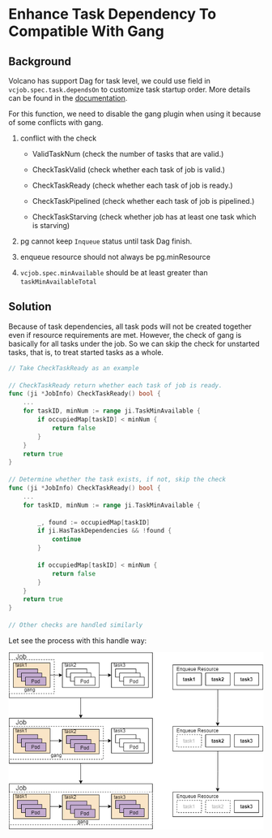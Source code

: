 # Enhance  Task Dependency To Compatible With Gang



## Background

Volcano has support Dag for task level, we could use field in `vcjob.spec.task.dependsOn` to customize task startup order. More details can be found in the [documentation](https://github.com/volcano-sh/volcano/blob/master/docs/design/task-launch-order-within-job.md).

For this function, we need to disable the gang plugin when using it because of some conflicts with gang.

1. conflict with the check

   - ValidTaskNum (check the number of tasks that are valid.)

   - CheckTaskValid (check whether each task of job is valid.)
   - CheckTaskReady (check whether each task of job is ready.)
   - CheckTaskPipelined (check whether each task of job is pipelined.)
   - CheckTaskStarving (check whether job has at least one task which is starving)
2. pg cannot keep `Inqueue` status until task Dag finish.
3. enqueue resource should not always be pg.minResource
4. `vcjob.spec.minAvailable`  should be at least greater than `taskMinAvailableTotal`



## Solution

Because of task dependencies, all task pods will not be created together even if resource requirements are met. However, the check of gang is basically for all tasks under the job. So we can skip the check for unstarted tasks,  that is, to treat started tasks as a whole.


```go
// Take CheckTaskReady as an example

// CheckTaskReady return whether each task of job is ready.
func (ji *JobInfo) CheckTaskReady() bool {
	...
	for taskID, minNum := range ji.TaskMinAvailable {
		if occupiedMap[taskID] < minNum {
			return false
		}
	}
	return true
}

// Determine whether the task exists, if not, skip the check
func (ji *JobInfo) CheckTaskReady() bool {
	...
	for taskID, minNum := range ji.TaskMinAvailable {
        
        _, found := occupiedMap[taskID]
		if ji.HasTaskDependencies && !found {
			continue
		}
        
		if occupiedMap[taskID] < minNum {
			return false
		}
	}
	return true
}

// Other checks are handled similarly
```


Let see the process with this handle way:

![task-dag-with-gang](./images/task-dag-with-gang.png) 